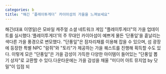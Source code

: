 ```yaml
---
categories: b
title: "해긴 ‘플레이투게더’ 카이아섬의 가을을 느껴보세요"
---
```

해긴(대표 이영일)은 모바일 캐주얼 소셜 네트워크 게임 "플레이투게더"의 가을 업데이트를 실시했다.‘플레이투게더’의 주 무대인 카이아섬이 예쁘게 물든 ‘단풍잎’을 흩날리는 색다른 가을 풍경으로 변모했다. "단풍잎"은 잠자리채를 이용해 잡을 수 있으며, 섬 광장에 등장한 특별 NPC "람쥐"와 "토리"가 제공하는 가을 퀘스트를 진행해 획득할 수도 있다. 이렇게 모은 "단풍잎"은 가을 감성이 가득한 다양한 아이템이 들어있는 "단풍잎 뽑기 상자"로 교환할 수 있다.다운타운에는 가을 감성을 채울 "미디어 아트 뮤지엄 by 닷밀"이 입점 되